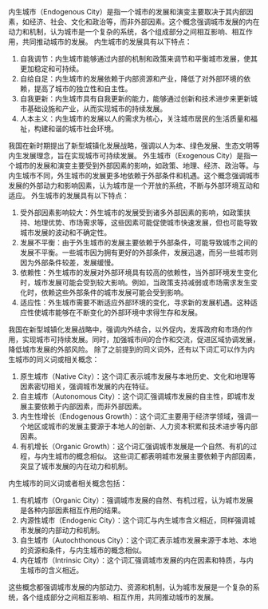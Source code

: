 内生城市（Endogenous City）是指一个城市的发展和演变主要取决于其内部因素，如经济、社会、文化和政治等，而非外部因素。这个概念强调城市发展的内在动力和机制，认为城市是一个复杂的系统，各个组成部分之间相互影响、相互作用，共同推动城市的发展。
内生城市的发展具有以下特点：
1. 自我调节：内生城市能够通过内部的机制和政策来调节和平衡城市发展，使其更加稳定和可持续。
2. 自给自足：内生城市的发展依赖于内部资源和产业，降低了对外部环境的依赖，提高了城市的独立性和自主性。
3. 自我更新：内生城市具有自我更新的能力，能够通过创新和技术进步来更新城市基础设施和产业，从而实现城市的持续发展。
4. 人本主义：内生城市的发展以人的需求为核心，关注城市居民的生活质量和福祉，构建和谐的城市社会环境。

我国在新时期提出了新型城镇化发展战略，强调以人为本、绿色发展、生态文明等内生发展理念，旨在实现城市可持续发展。
外生城市（Exogenous City）是指一个城市的发展和演变主要受到外部因素的影响，如政策、地理、经济、政治等。与内生城市不同，外生城市的发展更多地依赖于外部条件和机遇。这个概念强调城市发展的外部动力和影响因素，认为城市是一个开放的系统，不断与外部环境互动和适应。
外生城市的发展具有以下特点：
1. 受外部因素影响较大：外生城市的发展受到诸多外部因素的影响，如政策扶持、地理优势、市场需求等，这些因素可能促使城市快速发展，但也可能导致城市发展的波动和不确定性。
2. 发展不平衡：由于外生城市的发展主要依赖于外部条件，可能导致城市之间的发展不平衡。一些城市因为拥有更好的外部条件，发展迅速，而另一些城市则因为外部条件较差，发展缓慢。
3. 依赖性：外生城市的发展对外部环境具有较高的依赖性，当外部环境发生变化时，城市发展可能会受到较大影响。例如，当政策支持减弱或市场需求发生变化时，依赖这些外部条件的城市发展可能会受到影响。
4. 适应性：外生城市需要不断适应外部环境的变化，寻求新的发展机遇。这种适应性使城市能够在不断变化的外部环境中求得生存和发展。

我国在新型城镇化发展战略中，强调内外结合，以外促内，发挥政府和市场的作用，实现城市可持续发展。同时，加强城市间的合作和交流，促进区域协调发展，降低城市发展的外部风险。
除了之前提到的同义词外，还有以下词汇可以作为内生城市的同义词或相关概念：
1. 原生城市（Native City）：这个词汇表示城市发展与本地历史、文化和地理等因素密切相关，强调城市发展的内在特征。
2. 自主城市（Autonomous City）：这个词汇强调城市发展的自主性，即城市发展主要依赖于内部因素，而非外部因素。
3. 内生性增长（Endogenous Growth）：这个词汇主要用于经济学领域，强调一个地区或城市的发展主要源于本地人的创新、人力资本积累和技术进步等内部因素。
4. 有机增长（Organic Growth）：这个词汇强调城市发展是一个自然、有机的过程，与内生城市的概念相似。
这些词汇都表明城市发展主要依赖于内部因素，突显了城市发展的内在动力和机制。

内生城市的同义词或者相关概念包括：
1. 有机城市（Organic City）：强调城市发展的自然、有机过程，认为城市发展是各种内部因素相互作用的结果。
2. 内源性城市（Endogenic City）：这个词汇与内生城市含义相近，同样强调城市发展的内部动力和机制。
3. 自生城市（Autochthonous City）：这个词汇表示城市发展来源于本地、本地的资源和条件，与内生城市的概念相似。
4. 内在城市（Intrinsic City）：这个词汇强调城市发展的内在因素和特质，与内生城市的含义相近。

这些概念都强调城市发展的内部动力、资源和机制，认为城市发展是一个复杂的系统，各个组成部分之间相互影响、相互作用，共同推动城市的发展。